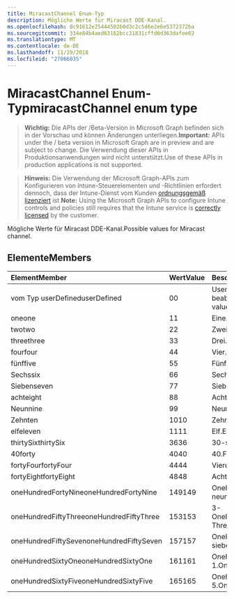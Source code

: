 ```yaml
---
title: MiracastChannel Enum-Typ
description: Mögliche Werte für Miracast DDE-Kanal.
ms.openlocfilehash: 8c91612e25444502b0d3c2c5d6e2e6e5372372ba
ms.sourcegitcommit: 334e84b4aed63162bcc31831cffd6d363dafee02
ms.translationtype: MT
ms.contentlocale: de-DE
ms.lasthandoff: 11/29/2018
ms.locfileid: "27066035"
---
```

# <a name="miracastchannel-enum-type"></a><span data-ttu-id="7ab4c-103">MiracastChannel Enum-Typ</span><span class="sxs-lookup"><span data-stu-id="7ab4c-103">miracastChannel enum type</span></span>

> <span data-ttu-id="7ab4c-104">**Wichtig:** Die APIs der /Beta-Version in Microsoft Graph befinden sich in der Vorschau und können Änderungen unterliegen.</span><span class="sxs-lookup"><span data-stu-id="7ab4c-104">**Important:** APIs under the / beta version in Microsoft Graph are in preview and are subject to change.</span></span> <span data-ttu-id="7ab4c-105">Die Verwendung dieser APIs in Produktionsanwendungen wird nicht unterstützt.</span><span class="sxs-lookup"><span data-stu-id="7ab4c-105">Use of these APIs in production applications is not supported.</span></span>

> <span data-ttu-id="7ab4c-106">**Hinweis:** Die Verwendung der Microsoft Graph-APIs zum Konfigurieren von Intune-Steuerelementen und -Richtlinien erfordert dennoch, dass der Intune-Dienst vom Kunden [ordnungsgemäß lizenziert](https://go.microsoft.com/fwlink/?linkid=839381) ist.</span><span class="sxs-lookup"><span data-stu-id="7ab4c-106">**Note:** Using the Microsoft Graph APIs to configure Intune controls and policies still requires that the Intune service is [correctly licensed](https://go.microsoft.com/fwlink/?linkid=839381) by the customer.</span></span>

<span data-ttu-id="7ab4c-107">Mögliche Werte für Miracast DDE-Kanal.</span><span class="sxs-lookup"><span data-stu-id="7ab4c-107">Possible values for Miracast channel.</span></span>
## <a name="members"></a><span data-ttu-id="7ab4c-108">Elemente</span><span class="sxs-lookup"><span data-stu-id="7ab4c-108">Members</span></span>
|<span data-ttu-id="7ab4c-109">Element</span><span class="sxs-lookup"><span data-stu-id="7ab4c-109">Member</span></span>|<span data-ttu-id="7ab4c-110">Wert</span><span class="sxs-lookup"><span data-stu-id="7ab4c-110">Value</span></span>|<span data-ttu-id="7ab4c-111">Beschreibung</span><span class="sxs-lookup"><span data-stu-id="7ab4c-111">Description</span></span>|
|:---|:---|:---|
|<span data-ttu-id="7ab4c-112">vom Typ userDefined</span><span class="sxs-lookup"><span data-stu-id="7ab4c-112">userDefined</span></span>|<span data-ttu-id="7ab4c-113">0</span><span class="sxs-lookup"><span data-stu-id="7ab4c-113">0</span></span>|<span data-ttu-id="7ab4c-114">User-Defined, Standardwert, keine beabsichtigt.</span><span class="sxs-lookup"><span data-stu-id="7ab4c-114">User Defined, default value, no intent.</span></span>|
|<span data-ttu-id="7ab4c-115">one</span><span class="sxs-lookup"><span data-stu-id="7ab4c-115">one</span></span>|<span data-ttu-id="7ab4c-116">1</span><span class="sxs-lookup"><span data-stu-id="7ab4c-116">1</span></span>|<span data-ttu-id="7ab4c-117">Eine.</span><span class="sxs-lookup"><span data-stu-id="7ab4c-117">One.</span></span>|
|<span data-ttu-id="7ab4c-118">two</span><span class="sxs-lookup"><span data-stu-id="7ab4c-118">two</span></span>|<span data-ttu-id="7ab4c-119">2</span><span class="sxs-lookup"><span data-stu-id="7ab4c-119">2</span></span>|<span data-ttu-id="7ab4c-120">Zwei.</span><span class="sxs-lookup"><span data-stu-id="7ab4c-120">Two.</span></span>|
|<span data-ttu-id="7ab4c-121">three</span><span class="sxs-lookup"><span data-stu-id="7ab4c-121">three</span></span>|<span data-ttu-id="7ab4c-122">3</span><span class="sxs-lookup"><span data-stu-id="7ab4c-122">3</span></span>|<span data-ttu-id="7ab4c-123">Drei.</span><span class="sxs-lookup"><span data-stu-id="7ab4c-123">Three.</span></span>|
|<span data-ttu-id="7ab4c-124">four</span><span class="sxs-lookup"><span data-stu-id="7ab4c-124">four</span></span>|<span data-ttu-id="7ab4c-125">4</span><span class="sxs-lookup"><span data-stu-id="7ab4c-125">4</span></span>|<span data-ttu-id="7ab4c-126">Vier.</span><span class="sxs-lookup"><span data-stu-id="7ab4c-126">Four.</span></span>|
|<span data-ttu-id="7ab4c-127">fünf</span><span class="sxs-lookup"><span data-stu-id="7ab4c-127">five</span></span>|<span data-ttu-id="7ab4c-128">5</span><span class="sxs-lookup"><span data-stu-id="7ab4c-128">5</span></span>|<span data-ttu-id="7ab4c-129">Fünf.</span><span class="sxs-lookup"><span data-stu-id="7ab4c-129">Five.</span></span>|
|<span data-ttu-id="7ab4c-130">Sechs</span><span class="sxs-lookup"><span data-stu-id="7ab4c-130">six</span></span>|<span data-ttu-id="7ab4c-131">6</span><span class="sxs-lookup"><span data-stu-id="7ab4c-131">6</span></span>|<span data-ttu-id="7ab4c-132">Sechs.</span><span class="sxs-lookup"><span data-stu-id="7ab4c-132">Six.</span></span>|
|<span data-ttu-id="7ab4c-133">Sieben</span><span class="sxs-lookup"><span data-stu-id="7ab4c-133">seven</span></span>|<span data-ttu-id="7ab4c-134">7</span><span class="sxs-lookup"><span data-stu-id="7ab4c-134">7</span></span>|<span data-ttu-id="7ab4c-135">Sieben.</span><span class="sxs-lookup"><span data-stu-id="7ab4c-135">Seven.</span></span>|
|<span data-ttu-id="7ab4c-136">acht</span><span class="sxs-lookup"><span data-stu-id="7ab4c-136">eight</span></span>|<span data-ttu-id="7ab4c-137">8</span><span class="sxs-lookup"><span data-stu-id="7ab4c-137">8</span></span>|<span data-ttu-id="7ab4c-138">Acht.</span><span class="sxs-lookup"><span data-stu-id="7ab4c-138">Eight.</span></span>|
|<span data-ttu-id="7ab4c-139">Neun</span><span class="sxs-lookup"><span data-stu-id="7ab4c-139">nine</span></span>|<span data-ttu-id="7ab4c-140">9</span><span class="sxs-lookup"><span data-stu-id="7ab4c-140">9</span></span>|<span data-ttu-id="7ab4c-141">Neun.</span><span class="sxs-lookup"><span data-stu-id="7ab4c-141">Nine.</span></span>|
|<span data-ttu-id="7ab4c-142">Zehn</span><span class="sxs-lookup"><span data-stu-id="7ab4c-142">ten</span></span>|<span data-ttu-id="7ab4c-143">10</span><span class="sxs-lookup"><span data-stu-id="7ab4c-143">10</span></span>|<span data-ttu-id="7ab4c-144">Zehn.</span><span class="sxs-lookup"><span data-stu-id="7ab4c-144">Ten.</span></span>|
|<span data-ttu-id="7ab4c-145">elf</span><span class="sxs-lookup"><span data-stu-id="7ab4c-145">eleven</span></span>|<span data-ttu-id="7ab4c-146">11</span><span class="sxs-lookup"><span data-stu-id="7ab4c-146">11</span></span>|<span data-ttu-id="7ab4c-147">Elf.</span><span class="sxs-lookup"><span data-stu-id="7ab4c-147">Eleven.</span></span>|
|<span data-ttu-id="7ab4c-148">thirtySix</span><span class="sxs-lookup"><span data-stu-id="7ab4c-148">thirtySix</span></span>|<span data-ttu-id="7ab4c-149">36</span><span class="sxs-lookup"><span data-stu-id="7ab4c-149">36</span></span>|<span data-ttu-id="7ab4c-150">30-sechs.</span><span class="sxs-lookup"><span data-stu-id="7ab4c-150">Thirty-Six.</span></span>|
|<span data-ttu-id="7ab4c-151">40</span><span class="sxs-lookup"><span data-stu-id="7ab4c-151">forty</span></span>|<span data-ttu-id="7ab4c-152">40</span><span class="sxs-lookup"><span data-stu-id="7ab4c-152">40</span></span>|<span data-ttu-id="7ab4c-153">40.</span><span class="sxs-lookup"><span data-stu-id="7ab4c-153">Forty.</span></span>|
|<span data-ttu-id="7ab4c-154">fortyFour</span><span class="sxs-lookup"><span data-stu-id="7ab4c-154">fortyFour</span></span>|<span data-ttu-id="7ab4c-155">44</span><span class="sxs-lookup"><span data-stu-id="7ab4c-155">44</span></span>|<span data-ttu-id="7ab4c-156">Vierundvierzig.</span><span class="sxs-lookup"><span data-stu-id="7ab4c-156">Forty-Four.</span></span>|
|<span data-ttu-id="7ab4c-157">fortyEight</span><span class="sxs-lookup"><span data-stu-id="7ab4c-157">fortyEight</span></span>|<span data-ttu-id="7ab4c-158">48</span><span class="sxs-lookup"><span data-stu-id="7ab4c-158">48</span></span>|<span data-ttu-id="7ab4c-159">Achtundvierzig.</span><span class="sxs-lookup"><span data-stu-id="7ab4c-159">Forty-Eight.</span></span>|
|<span data-ttu-id="7ab4c-160">oneHundredFortyNine</span><span class="sxs-lookup"><span data-stu-id="7ab4c-160">oneHundredFortyNine</span></span>|<span data-ttu-id="7ab4c-161">149</span><span class="sxs-lookup"><span data-stu-id="7ab4c-161">149</span></span>|<span data-ttu-id="7ab4c-162">OneHundredForty-neun.</span><span class="sxs-lookup"><span data-stu-id="7ab4c-162">OneHundredForty-Nine.</span></span>|
|<span data-ttu-id="7ab4c-163">oneHundredFiftyThree</span><span class="sxs-lookup"><span data-stu-id="7ab4c-163">oneHundredFiftyThree</span></span>|<span data-ttu-id="7ab4c-164">153</span><span class="sxs-lookup"><span data-stu-id="7ab4c-164">153</span></span>|<span data-ttu-id="7ab4c-165">3-OneHundredFifty.</span><span class="sxs-lookup"><span data-stu-id="7ab4c-165">OneHundredFifty-Three.</span></span>|
|<span data-ttu-id="7ab4c-166">oneHundredFiftySeven</span><span class="sxs-lookup"><span data-stu-id="7ab4c-166">oneHundredFiftySeven</span></span>|<span data-ttu-id="7ab4c-167">157</span><span class="sxs-lookup"><span data-stu-id="7ab4c-167">157</span></span>|<span data-ttu-id="7ab4c-168">OneHundredFifty-sieben.</span><span class="sxs-lookup"><span data-stu-id="7ab4c-168">OneHundredFifty-Seven.</span></span>|
|<span data-ttu-id="7ab4c-169">oneHundredSixtyOne</span><span class="sxs-lookup"><span data-stu-id="7ab4c-169">oneHundredSixtyOne</span></span>|<span data-ttu-id="7ab4c-170">161</span><span class="sxs-lookup"><span data-stu-id="7ab4c-170">161</span></span>|<span data-ttu-id="7ab4c-171">OneHundredSixty: 1.</span><span class="sxs-lookup"><span data-stu-id="7ab4c-171">OneHundredSixty-One.</span></span>|
|<span data-ttu-id="7ab4c-172">oneHundredSixtyFive</span><span class="sxs-lookup"><span data-stu-id="7ab4c-172">oneHundredSixtyFive</span></span>|<span data-ttu-id="7ab4c-173">165</span><span class="sxs-lookup"><span data-stu-id="7ab4c-173">165</span></span>|<span data-ttu-id="7ab4c-174">OneHundredSixty-5.</span><span class="sxs-lookup"><span data-stu-id="7ab4c-174">OneHundredSixty-Five.</span></span>|





